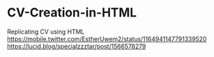 # CV-Creation-in-HTML
Replicating CV using HTML
https://mobile.twitter.com/EstherUwem2/status/1164941147791339520
https://lucid.blog/specialzzztar/post/1566578279
